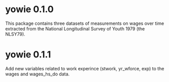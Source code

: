 # yowie 0.1.0

This package contains three datasets of measurements on wages over time extracted from the National Longitudinal Survey of Youth 1979 (the NLSY79).

# yowie 0.1.1

Add new variables related to work experince (stwork, yr_wforce, exp) to the wages and wages_hs_do data.
